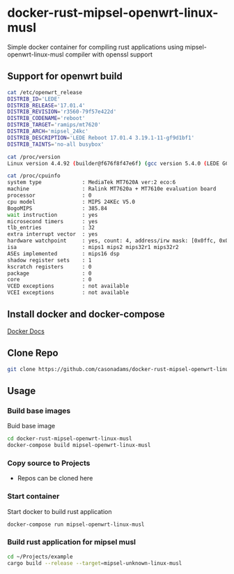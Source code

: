 # docker-rust-mipsel-openwrt-linux-musl
Simple docker container for compiling rust applications using mipsel-openwrt-linux-musl compiler with openssl support

## Support for openwrt build
```bash
cat /etc/openwrt_release
DISTRIB_ID='LEDE'
DISTRIB_RELEASE='17.01.4'
DISTRIB_REVISION='r3560-79f57e422d'
DISTRIB_CODENAME='reboot'
DISTRIB_TARGET='ramips/mt7620'
DISTRIB_ARCH='mipsel_24kc'
DISTRIB_DESCRIPTION='LEDE Reboot 17.01.4 3.19.1-11-gf9d1bf1'
DISTRIB_TAINTS='no-all busybox'

cat /proc/version
Linux version 4.4.92 (builder@f676f8f47e6f) (gcc version 5.4.0 (LEDE GCC 5.4.0 r3560-79f57e422d) )

cat /proc/cpuinfo
system type             : MediaTek MT7620A ver:2 eco:6
machine                 : Ralink MT7620a + MT7610e evaluation board
processor               : 0
cpu model               : MIPS 24KEc V5.0
BogoMIPS                : 385.84
wait instruction        : yes
microsecond timers      : yes
tlb_entries             : 32
extra interrupt vector  : yes
hardware watchpoint     : yes, count: 4, address/irw mask: [0x0ffc, 0x0ffc, 0x0ffb, 0x0ffb]
isa                     : mips1 mips2 mips32r1 mips32r2
ASEs implemented        : mips16 dsp
shadow register sets    : 1
kscratch registers      : 0
package                 : 0
core                    : 0
VCED exceptions         : not available
VCEI exceptions         : not available
```

## Install docker and docker-compose
[Docker Docs](https://docs.docker.com/)

## Clone Repo
```bash
git clone https://github.com/casonadams/docker-rust-mipsel-openwrt-linux-musl.git
```

## Usage
### Build base images
Buid base image
```bash
cd docker-rust-mipsel-openwrt-linux-musl
docker-compose build mipsel-openwrt-linux-musl
```
### Copy source to Projects
* Repos can be cloned here

### Start container
Start docker to build rust application
```bash
docker-compose run mipsel-openwrt-linux-musl
```

### Build rust application for mipsel musl
```bash
cd ~/Projects/example
cargo build --release --target=mipsel-unknown-linux-musl
```
